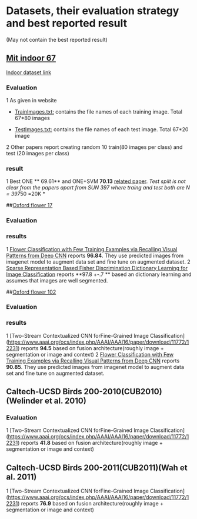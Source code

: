 # Datasets, their evaluation strategy and best reported result
(May not contain the best reported result) 

## [Mit indoor 67](http://web.mit.edu/torralba/www/indoor.html)
[Indoor dataset link](http://groups.csail.mit.edu/vision/LabelMe/NewImages/indoorCVPR_09.tar)
### Evaluation 
1 As given in website
  * [TrainImages.txt:](http://web.mit.edu/torralba/www/TrainImages.txt) contains the file names of each training image. Total 67*80 images

  * [TestImages.txt:](http://web.mit.edu/torralba/www/TestImages.txt) contains the file names of each test image. Total 67*20 image

2 Other papers report creating random 10  train(80 images per class) and test (20 images per class)

### result
1 Best ONE ** 69.61**  and ONE+SVM **70.13** [related paper](http://bigml.cs.tsinghua.edu.cn/~lingxi/PDFs/Xie_ICMR15_ONE.pdf). *Test spilt is not clear from the papers apart from SUN 397 where traing and test both are N = 397*50 =20K *


##[Oxford flower 17](http://www.robots.ox.ac.uk/~vgg/data/flowers/102/)

### Evaluation

### results
1 [Flower Classification with Few Training Examples via Recalling Visual Patterns from Deep CNN](http://www.csie.ntu.edu.tw/~r01944012/cvgip15_flower.pdf)
 reports **96.84**. They use predicted images from imagenet model to augment data set and fine tune on augmented dataset.
2 [Sparse Representation Based Fisher Discrimination Dictionary Learning for Image Classification](http://link.springer.com/article/10.1007/s11263-014-0722-8)
reports **97.8 +-.7 ** based an dictionary learning and assumes that images are well segmented.


##[Oxford flower 102](http://www.robots.ox.ac.uk/~vgg/data/flowers/102/)


### Evaluation


### results
1 [Two-Stream Contextualized CNN forFine-Grained Image Classification] (https://www.aaai.org/ocs/index.php/AAAI/AAAI16/paper/download/11772/12231) reports **94.5** based on fusion architecture(roughly image + segmentation or image and context)
2 [Flower Classification with Few Training Examples via Recalling Visual Patterns from Deep CNN](http://www.csie.ntu.edu.tw/~r01944012/cvgip15_flower.pdf)
 reports **90.85**. They use predicted images from imagenet model to augment data set and fine tune on augmented dataset.


## Caltech-UCSD Birds 200-2010(CUB2010)(Welinder et al. 2010)

### Evaluation
1 [Two-Stream Contextualized CNN forFine-Grained Image Classification] (https://www.aaai.org/ocs/index.php/AAAI/AAAI16/paper/download/11772/12231) reports **41.8** based on fusion architecture(roughly image + segmentation or image and context)

##  Caltech-UCSD Birds 200-2011(CUB2011)(Wah et al. 2011)

1 [Two-Stream Contextualized CNN forFine-Grained Image Classification] (https://www.aaai.org/ocs/index.php/AAAI/AAAI16/paper/download/11772/12231) reports **76.9** based on fusion architecture(roughly image + segmentation or image and context)
